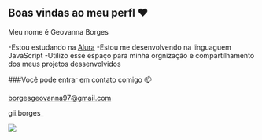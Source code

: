 ## Boas vindas ao meu perfl ❤️

Meu nome é Geovanna Borges

-Estou estudando na [Alura](https://www.alura.com.br)
-Estou me desenvolvendo na linguaguem JavaScript
-Utilizo esse espaço para minha orgnização e compartilhamento dos meus projetos dessenvolvidos

###Você pode entrar em contato comigo 📫

borgesgeovanna97@gmail.com

gii.borges_

![](https://media1.tenor.com/m/0BYPSD-v9UkAAAAC/cats-kittens.gif)
